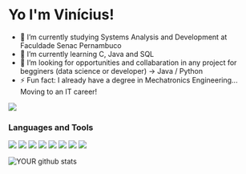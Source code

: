 # Yo I'm Vinícius!

- 🔭 I’m currently studying Systems Analysis and Development at Faculdade Senac Pernambuco
- 🌱 I’m currently learning C, Java and SQL
- 👯 I’m looking for opportunities and collabaration in any project for begginers (data science or developer) -> Java / Python
- ⚡ Fun fact: I already have a degree in Mechatronics Engineering... Moving to an IT career!

[<img src="https://img.shields.io/badge/linkedin-%230077B5.svg?&style=for-the-badge&logo=linkedin&logoColor=white" />](https://www.linkedin.com/in/viniciusrsb/)

### Languages and Tools

<img src="https://img.shields.io/badge/C-00599C?style=for-the-badge&logo=c&logoColor=white" /> <img src="https://camo.githubusercontent.com/d687a31e455477aa5bd715136fafe8824824ccf29d677d1bb2ef52c2dcf02422/68747470733a2f2f696d672e736869656c64732e696f2f62616467652f507974686f6e2d3337373661623f7374796c653d666f722d7468652d6261646765266c6f676f3d707974686f6e266c6f676f436f6c6f723d7768697465" /> <img src="https://img.shields.io/badge/Java-ED8B00?style=for-the-badge&logo=java&logoColor=white" /> <img src="https://img.shields.io/badge/MySQL-005C84?style=for-the-badge&logo=mysql&logoColor=white" />  <img src="https://camo.githubusercontent.com/4a1038affbb2653ec140936555b3714ddc322526be8567b489e8423a795dea18/68747470733a2f2f696d672e736869656c64732e696f2f62616467652f4669676d612d4632344531453f7374796c653d666f722d7468652d6261646765266c6f676f3d6669676d61266c6f676f436f6c6f723d7768697465" /> <img src="https://img.shields.io/badge/GIT-E44C30?style=for-the-badge&logo=git&logoColor=white" /> <img src="https://img.shields.io/badge/Docker-2CA5E0?style=for-the-badge&logo=docker&logoColor=white" /> <img src="https://img.shields.io/badge/Ubuntu-E95420?style=for-the-badge&logo=ubuntu&logoColor=white" />

![YOUR github stats](https://github-readme-stats.vercel.app/api?username=ViniciusRaony)


